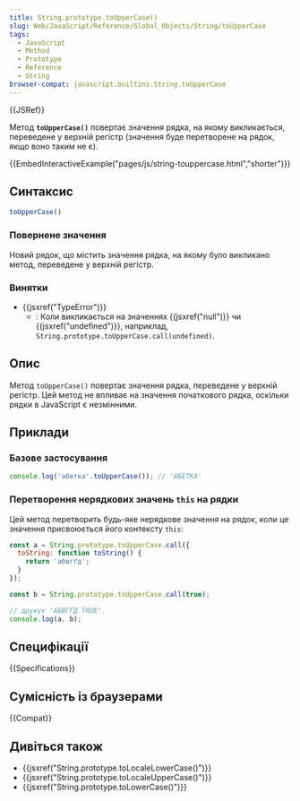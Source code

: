 ```yaml
---
title: String.prototype.toUpperCase()
slug: Web/JavaScript/Reference/Global_Objects/String/toUpperCase
tags:
  - JavaScript
  - Method
  - Prototype
  - Reference
  - String
browser-compat: javascript.builtins.String.toUpperCase
---
```

{{JSRef}}

Метод **`toUpperCase()`** повертає значення рядка, на якому викликається, переведене у верхній регістр (значення буде перетворене на рядок, якщо воно таким не є).

{{EmbedInteractiveExample("pages/js/string-touppercase.html","shorter")}}

## Синтаксис

```js
toUpperCase()
```

### Повернене значення

Новий рядок, що містить значення рядка, на якому було викликано метод, переведене у верхній регістр.

### Винятки

- {{jsxref("TypeError")}}
  - : Коли викликається на значеннях {{jsxref("null")}} чи {{jsxref("undefined")}}, наприклад, `String.prototype.toUpperCase.call(undefined)`.

## Опис

Метод `toUpperCase()` повертає значення рядка, переведене у верхній регістр. Цей метод не впливає на значення початкового рядка, оскільки рядки в JavaScript є незмінними.

## Приклади

### Базове застосування

```js
console.log('абетка'.toUpperCase()); // 'АБЕТКА'
```

### Перетворення нерядкових значень `this` на рядки

Цей метод перетворить будь-яке нерядкове значення на рядок, коли це значення присвоюється його контексту `this`:

```js
const a = String.prototype.toUpperCase.call({
  toString: function toString() {
    return 'абвгґд';
  }
});

const b = String.prototype.toUpperCase.call(true);

// друкує 'АБВГҐД TRUE'.
console.log(a, b);
```

## Специфікації

{{Specifications}}

## Сумісність із браузерами

{{Compat}}

## Дивіться також

- {{jsxref("String.prototype.toLocaleLowerCase()")}}
- {{jsxref("String.prototype.toLocaleUpperCase()")}}
- {{jsxref("String.prototype.toLowerCase()")}}
